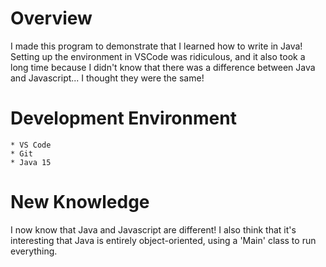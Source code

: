 # Overview
I made this program to demonstrate that I learned how to write in Java!
Setting up the environment in VSCode was ridiculous, and it also took a long
time because I didn't know that there was a difference between Java and
Javascript... I thought they were the same!

# Development Environment
    * VS Code
    * Git
    * Java 15

# New Knowledge
I now know that Java and Javascript are different! I also think that it's
interesting that Java is entirely object-oriented, using a 'Main' class
to run everything.